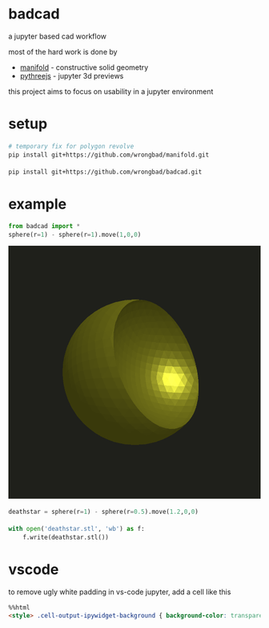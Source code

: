 # badcad

a jupyter based cad workflow

most of the hard work is done by
- [manifold](https://github.com/elalish/manifold) - constructive solid geometry 
- [pythreejs](https://github.com/jupyter-widgets/pythreejs) - jupyter 3d previews

this project aims to focus on usability in a jupyter environment

# setup

```bash
# temporary fix for polygon revolve
pip install git+https://github.com/wrongbad/manifold.git

pip install git+https://github.com/wrongbad/badcad.git
```

# example

```py
from badcad import *
sphere(r=1) - sphere(r=1).move(1,0,0)
```

![spheres](spheres.png)

```py
deathstar = sphere(r=1) - sphere(r=0.5).move(1.2,0,0)

with open('deathstar.stl', 'wb') as f:
    f.write(deathstar.stl())
```

# vscode

to remove ugly white padding in vs-code jupyter, add a cell like this 
```html
%%html
<style> .cell-output-ipywidget-background { background-color: transparent !important; } </style>
```